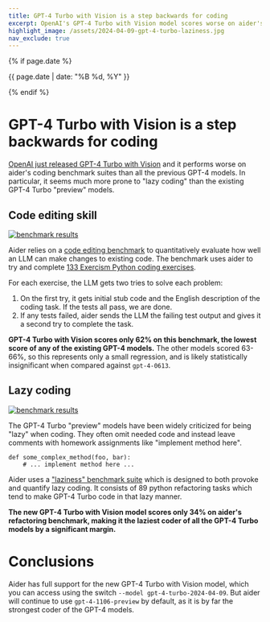 ```yaml
---
title: GPT-4 Turbo with Vision is a step backwards for coding
excerpt: OpenAI's GPT-4 Turbo with Vision model scores worse on aider's code editing benchmarks than all the previous GPT-4 models. In particular, it seems much more prone to "lazy coding" than the existing GPT-4 Turbo "preview" models.
highlight_image: /assets/2024-04-09-gpt-4-turbo-laziness.jpg
nav_exclude: true
---
```

{% if page.date %}
<p class="post-date">{{ page.date | date: "%B %d, %Y" }}</p>
{% endif %}

# GPT-4 Turbo with Vision is a step backwards for coding

[OpenAI just released GPT-4 Turbo with Vision](https://twitter.com/OpenAIDevs/status/1777769463258988634)
and it performs worse on aider's coding benchmark suites than all the previous GPT-4 models.
In particular, it seems much more prone to "lazy coding" than the
existing GPT-4 Turbo "preview" models.

## Code editing skill

[![benchmark results](/assets/2024-04-09-gpt-4-turbo.svg)](https://aider.chat/assets/2024-04-09-gpt-4-turbo.svg)

Aider relies on a
[code editing benchmark](https://aider.chat/docs/benchmarks.html#the-benchmark)
to quantitatively evaluate how well
an LLM can make changes to existing code.
The benchmark uses aider to try and complete
[133 Exercism Python coding exercises](https://github.com/exercism/python).

For each exercise, the LLM gets two tries to solve each problem:

1. On the first try, it gets initial stub code and the English description of the coding task. If the tests all pass, we are done.
2. If any tests failed, aider sends the LLM the failing test output and gives it a second try to complete the task.

**GPT-4 Turbo with Vision
scores only 62% on this benchmark,
the lowest score of any of the existing GPT-4 models.**
The other models scored 63-66%, so this represents only a small
regression, and is likely statistically insignificant when compared
against `gpt-4-0613`.

## Lazy coding

[![benchmark results](/assets/2024-04-09-gpt-4-turbo-laziness.svg)](https://aider.chat/assets/2024-04-09-gpt-4-turbo-laziness.svg)

The GPT-4 Turbo "preview" models have been widely criticized for being "lazy"
when coding.
They often omit needed code
and instead leave comments with homework assignments like "implement method here".

```
def some_complex_method(foo, bar):
    # ... implement method here ...
```

Aider uses a ["laziness" benchmark suite](https://github.com/paul-gauthier/refactor-benchmark)
which is designed to both provoke and quantify lazy coding.
It consists of
89 python refactoring tasks
which tend to make GPT-4 Turbo code in that lazy manner.

**The new GPT-4 Turbo with Vision model scores only 34% on aider's
refactoring benchmark, making it the laziest coder of all the GPT-4 Turbo models
by a significant margin.**

# Conclusions

Aider has full support for the new GPT-4 Turbo with Vision
model, which you can access using the switch `--model gpt-4-turbo-2024-04-09`.
But aider will continue to use `gpt-4-1106-preview` by default,
as it is by far the strongest coder of the GPT-4 models.




